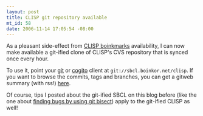 ```yaml
--- 
layout: post
title: CLISP git repository available
mt_id: 58
date: 2006-11-14 17:05:54 -08:00
---
```

As a pleasant side-effect from [CLISP boinkmarks](http://boinkor.net/archives/2006/11/clisp_boinkmarks_available.html) availability, I can now make available a git-ified clone of CLISP's CVS repository that is synced once every hour.

To use it, point your [git](http://git.or.cz) or [cogito](http://git.or.cz/cogito/) client at `git://sbcl.boinkor.net/clisp`. If you want to browse the commits, tags and branches, you can get a gitweb summary (with rss!) [here](http://sbcl.boinkor.net/gitweb?p=clisp.git;a=summary).

Of course, tips I posted about the git-ified SBCL on this blog before (like the one about [finding bugs by using git bisect](http://boinkor.net/archives/2006/11/using_git_bisect_to_locate_bug_1.html)) apply to the git-ified CLISP as well!

